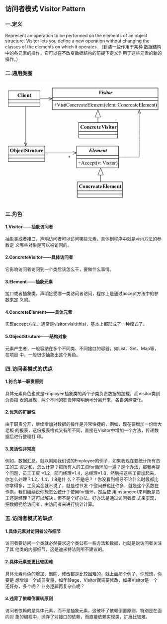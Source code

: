 ## 访问者模式 Visitor Pattern
### 一.定义
Represent an
operation to be performed on the elements of an object structure. Visitor lets you define a new
operation without changing the classes of the elements on which it operates. （封装一些作用于某种
数据结构中的各元素的操作，它可以在不改变数据结构的前提下定义作用于这些元素的新的
操作。）
### 二.通用类图
![](.readMe_images/2048d10c.png)
### 三.角色
#### 1.Visitor——抽象访问者
抽象类或者接口，声明访问者可以访问哪些元素，具体到程序中就是visit方法的参数定
义哪些对象是可以被访问的。
#### 2.ConcreteVisitor——具体访问者
它影响访问者访问到一个类后该怎么干，要做什么事情。
#### 3.Element——抽象元素
接口或者抽象类，声明接受哪一类访问者访问，程序上是通过accept方法中的参数来定
义的。
#### 4.ConcreteElement——具体元素
实现accept方法，通常是visitor.visit(this)，基本上都形成了一种模式了。
#### 5.ObjectStruture——结构对象
元素产生者，一般容纳在多个不同类、不同接口的容器，如List、Set、Map等，在项目
中，一般很少抽象出这个角色。
### 四.访问者模式的优点
#### 1.符合单一职责原则
具体元素角色也就是Employee抽象类的两个子类负责数据的加载，而Visitor类则负责报
表的展现，两个不同的职责非常明确地分离开来，各自演绎变化。
#### 2.优秀的扩展性
由于职责分开，继续增加对数据的操作是非常快捷的，例如，现在要增加一份给大老板
的报表，这份报表格式又有所不同，直接在Visitor中增加一个方法，传递数据后进行整理打
印。
#### 3.灵活性非常高
例如，数据汇总，就以刚刚我们说的Employee的例子，如果我现在要统计所有员工的工
资之和，怎么计算？把所有人的工资for循环加一遍？是个办法，那我再提个问题，员工工资
×1.2，部门经理×1.4，总经理×1.8，然后把这些工资加起来，你怎么处理？1.2，1.4，1.8是什
么？不是吧？！你没看到领导不论什么时候都比你拿得多，工资奖金就不说了，就是过节发
个慰问券也比你多，就是这个系数在作祟。我们继续说你想怎么统计？使用for循环，然后使
用instanceof来判断是员工还是经理？这可以解决，但不是个好办法，好办法是通过访问者模
式来实现，把数据扔给访问者，由访问者来进行统计计算。
### 五.访问者模式的缺点
#### 1.具体元素对访问者公布细节
访问者要访问一个类就必然要求这个类公布一些方法和数据，也就是说访问者关注了其
他类的内部细节，这是迪米特法则所不建议的。
#### 2.具体元素变更比较困难
具体元素角色的增加、删除、修改都是比较困难的，就上面那个例子，你想想，你要是
想增加一个成员变量，如年龄age，Visitor就需要修改，如果Visitor是一个还好办，多个呢？
业务逻辑再复杂点呢？
#### 3.违背了依赖倒置转原则
访问者依赖的是具体元素，而不是抽象元素，这破坏了依赖倒置原则，特别是在面向对
象的编程中，抛弃了对接口的依赖，而直接依赖实现类，扩展比较难。
